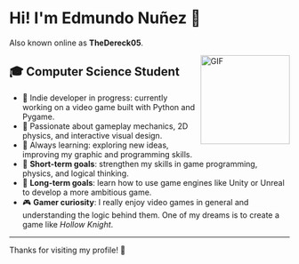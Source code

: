 # Hi! I'm Edmundo Nuñez 👋  
Also known online as **TheDereck05**.

<img align="right" alt="GIF" height="160px" src="https://media.giphy.com/media/du3J3cXyzhj75IOgvA/giphy.gif" />

## 🎓 Computer Science Student

- 👾 Indie developer in progress: currently working on a video game built with Python and Pygame.
- 🎨 Passionate about gameplay mechanics, 2D physics, and interactive visual design.
- 🧠 Always learning: exploring new ideas, improving my graphic and programming skills.
- 🎯 **Short-term goals**: strengthen my skills in game programming, physics, and logical thinking.
- 🚀 **Long-term goals**: learn how to use game engines like Unity or Unreal to develop a more ambitious game.
- 🎮 **Gamer curiosity**: I really enjoy video games in general and understanding the logic behind them. One of
   my dreams is to create a game like *Hollow Knight*.

---

Thanks for visiting my profile! 🚀
